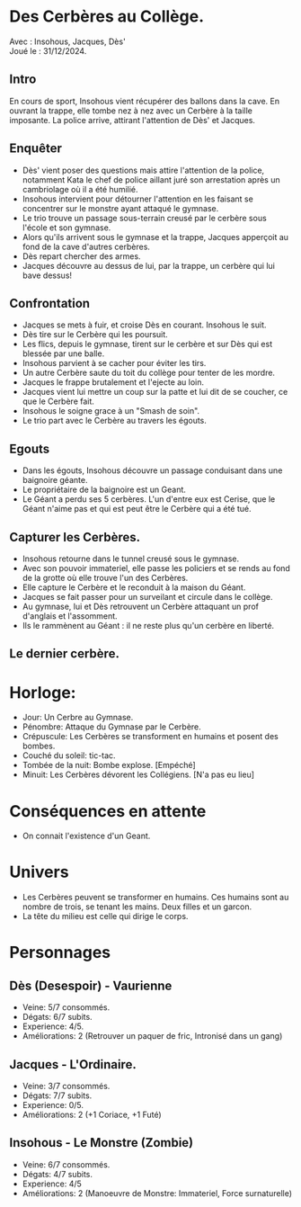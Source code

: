 # Des Cerbères au Collège.
Avec : Insohous, Jacques, Dès'  
Joué le : 31/12/2024.

## Intro
En cours de sport, Insohous vient récupérer des ballons dans la cave. En ouvrant la trappe, elle tombe nez à nez avec un Cerbère à la taille imposante. La police arrive, attirant l'attention de Dès' et Jacques. 

## Enquêter
- Dès' vient poser des questions mais attire l'attention de la police, notamment Kata le chef de police aillant juré son arrestation après un cambriolage où il a été humilié.
- Insohous intervient pour détourner l'attention en les faisant se concentrer sur le monstre ayant attaqué le gymnase.
- Le trio trouve un passage sous-terrain creusé par le cerbère sous l'école et son gymnase.
- Alors qu'ils arrivent sous le gymnase et la trappe, Jacques apperçoit au fond de la cave d'autres cerbères.
- Dès repart chercher des armes.
- Jacques découvre au dessus de lui, par la trappe, un cerbère qui lui bave dessus!

## Confrontation
- Jacques se mets à fuir, et croise Dès en courant. Insohous le suit.
- Dès tire sur le Cerbère qui les poursuit.
- Les flics, depuis le gymnase, tirent sur le cerbère et sur Dès qui est blessée par une balle.
- Insohous parvient à se cacher pour éviter les tirs.
- Un autre Cerbère saute du toit du collège pour tenter de les mordre.
- Jacques le frappe brutalement et l'ejecte au loin.
- Jacques vient lui mettre un coup sur la patte et lui dit de se coucher, ce que le Cerbère fait.
- Insohous le soigne grace à un "Smash de soin".
- Le trio part avec le Cerbère au travers les égouts.

## Egouts 
- Dans les égouts, Insohous découvre un passage conduisant dans une baignoire géante.
- Le propriétaire de la baignoire est un Geant.
- Le Géant a perdu ses 5 cerbères. L'un d'entre eux est Cerise, que le Géant n'aime pas et qui est peut être le Cerbère qui a été tué.

## Capturer les Cerbères.
- Insohous retourne dans le tunnel creusé sous le gymnase.
- Avec son pouvoir immateriel, elle passe les policiers et se rends au fond de la grotte où elle trouve l'un des Cerbères.
- Elle capture le Cerbère et le reconduit à la maison du Géant.
- Jacques se fait passer pour un surveilant et circule dans le collège.
- Au gymnase, lui et Dès retrouvent un Cerbère attaquant un prof d'anglais et l'assomment.
- Ils le rammènent au Géant : il ne reste plus qu'un cerbère en liberté.

## Le dernier cerbère.



# Horloge:
- Jour: Un Cerbre au Gymnase.
- Pénombre: Attaque du Gymnase par le Cerbère.
- Crépuscule: Les Cerbères se transforment en humains et posent des bombes.
- Couché du soleil: tic-tac.
- Tombée de la nuit: Bombe explose. [Empéché]
- Minuit: Les Cerbères dévorent les Collégiens. [N'a pas eu lieu]


# Conséquences en attente
- On connait l'existence d'un Geant.

# Univers
- Les Cerbères peuvent se transformer en humains. Ces humains sont au nombre de trois, se tenant les mains. Deux filles et un garcon.
- La tête du milieu est celle qui dirige le corps.

# Personnages
## Dès (Desespoir) - Vaurienne
- Veine: 5/7 consommés.
- Dégats: 6/7 subits.
- Experience: 4/5.
- Améliorations: 2 (Retrouver un paquer de fric, Intronisé dans un gang)

## Jacques - L'Ordinaire.
- Veine: 3/7 consommés.
- Dégats: 7/7 subits.
- Experience: 0/5.
- Améliorations: 2 (+1 Coriace, +1 Futé)

## Insohous - Le Monstre (Zombie)
- Veine: 6/7 consommés.
- Dégats: 4/7 subits.
- Experience: 4/5
- Améliorations: 2 (Manoeuvre de Monstre: Immateriel, Force surnaturelle)

